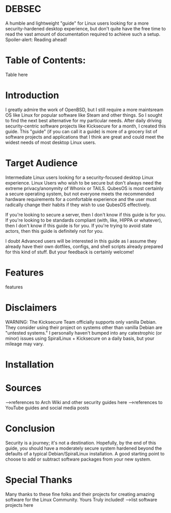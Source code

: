 # DEBSEC
A humble and lightweight "guide" for Linux users looking for a more security-hardened desktop experience, but don't quite have the free time to read the vast amount of documentation required to achieve such a setup. Spoiler-alert: Reading ahead!

# Table of Contents:

Table here

# Introduction
I greatly admire the work of OpenBSD, but I still require a more maintsream OS like Linux for popular software like Steam and other things. So I sought to find the next best alternative for my particular needs. After daily driving security-centric software projects like Kicksecure for a month, I created this guide. This "guide" (if you can call it a guide) is more of a grocery list of software projects and applications that I think are great and could meet the widest needs of most desktop Linux users.

# Target Audience
Intermediate Linux users looking for a security-focused desktop Linux experience. Linux Users who wish to be secure but don't always need the extreme privacy/anonymity of Whonix or TAILS. QubesOS is most certainly a secure operating system, but not everyone meets the recommended hardware requirements for a comfortable experience and the user must radically change their habits if they wish to use QubesOS effectively.

If you're looking to secure a server, then I don't know if this guide is for you. If you're looking to be standards compliant (with, like, HIPPA or whatever), then I don't know if this guide is for you. If you're trying to avoid state actors, then this guide is definitely not for you.

I doubt Advanced users will be interested in this guide as I assume they already have their own dotfiles, configs, and shell scripts already prepared for this kind of stuff. But your feedback is certainly welcome!

# Features
features

# Disclaimers
WARNING:  The Kicksecure Team officially supports only vanilla Debian. They consider using their project on systems other than vanilla Debian are "untested systems."  I personally haven't bumped into any catestrophic (or minor) issues using SpiralLinux + Kicksecure on a daily basis, but your mileage may vary.

# Installation

# Sources
-->references to Arch Wiki and other security guides here
-->references to YouTube guides and social media posts
  
# Conclusion
Security is a journey; it's not a destination. Hopefully, by the end of this guide, you should have a moderately secure system hardened beyond the defaults of a typical Debian/SpiralLinux installation. A good starting point to choose to add or subtract software packages from your new system.

# Special Thanks
Many thanks to these fine folks and their projects for creating amazing software for the Linux Community. Yours Truly included!
-->list software projects here
